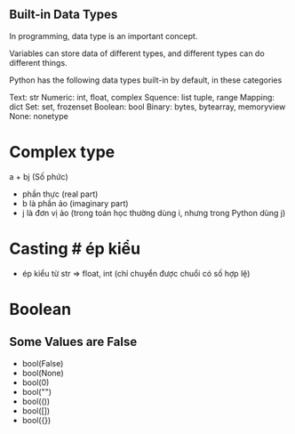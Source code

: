 ## Built-in Data Types
In programming, data type is an important concept.

Variables can store data of different types, and different types can do different things.

Python has the following data types built-in by default, in these categories

Text: str
Numeric: int, float, complex
Squence: list tuple, range
Mapping: dict
Set: set, frozenset
Boolean: bool
Binary: bytes, bytearray, memoryview
None: nonetype


# Complex type
a + bj (Số phức)
+ phần thực (real part)
+ b là phần ảo (imaginary part)
+ j là đơn vị ảo (trong toán học thường dùng i, nhưng trong Python dùng j)

# Casting # ép kiểu
+ ép kiểu từ str => float, int (chỉ chuyển được chuổi có số hợp lệ)

# Boolean
## Some Values are False
+ bool(False)
+ bool(None)
+ bool(0)
+ bool("")
+ bool(())
+ bool([])
+ bool({})
